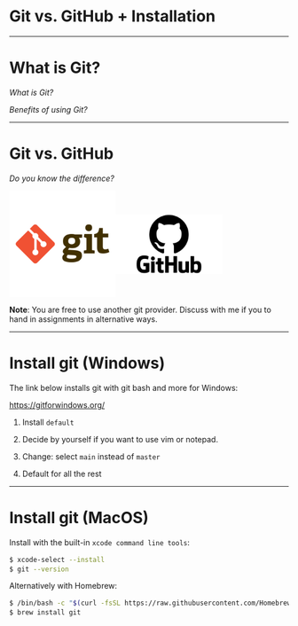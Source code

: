 <div class="title-card">
    <h1>Git vs. GitHub + Installation</h1>
</div>

---

# What is Git?

*What is Git?*

*Benefits of using Git?*

---

# Git vs. GitHub

*Do you know the difference?*

<div style="display: flex; align-items: center;">
    <img src="./assets/git_logo.png" alt="Git Logo" style="width:20vw;"/>
    <img src="./assets/github_logo.png" alt="Github Logo" style="width:20vw;"/>
</div>

**Note**: You are free to use another git provider. Discuss with me if you to hand in assignments in alternative ways.

---

# Install git (Windows)

The link below installs git with git bash and more for Windows:

https://gitforwindows.org/

1. Install `default`

2. Decide by yourself if you want to use vim or notepad.

3. Change: select `main` instead of `master`

4. Default for all the rest

---

# Install git (MacOS)

Install with the built-in `xcode command line tools`:

```bash
$ xcode-select --install
$ git --version
```

Alternatively with Homebrew:

```bash
$ /bin/bash -c "$(curl -fsSL https://raw.githubusercontent.com/Homebrew/install/HEAD/install.sh)"
$ brew install git
```



